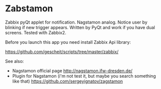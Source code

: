 Zabstamon
=========

Zabbix pyQt applet for notification. Nagstamon analog.
Notice user by blinking if new trigger appears.
Written by PyQt and work if you have dual screens.
Tested with Zabbix2.

Before you launch this app you need install Zabbix Api library:

https://github.com/gescheit/scripts/tree/master/zabbix/

See also:
- Nagstamon official page http://nagstamon.ifw-dresden.de/
- Plugin for Nagstamon (i'm not test it, but maybe you search something like that) https://github.com/sergeyignatov/zagstamon

